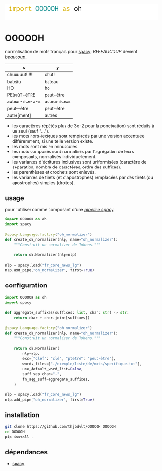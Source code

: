 ![import OOOOOH as oh](./img/import_as_oh.png)

OOOOOH
======

normalisation de mots français pour [spacy](https://spacy.io/): _BEEEAUCOUP_ devient _beaucoup_.

|x|y|
|--|--|
|chuuuuut!!!!!|chut!|
|bateâu|bateau|
|HO|ho|
|PEùùùT-èTRE|peut-être|
|auteur-rice-x-s|auteur·ricexs|
|peut—être|peut-être|
|autre[ment]|autres|

- les caractères répétés plus de 3x (2 pour la ponctuation) sont réduits à un seul (sauf "...").
- les mots hors-lexiques sont remplacés par une version accentuée différemment, si une telle version existe.
- les mots sont mis en minuscules.
- les mots composés sont normalisés par l'agrégation de leurs composants, normalisés individuellement.
- les variantes d'écritures inclusives sont uniformisées (caractère de séparation, nombre de caractères, ordre des suffixes).
- les parenthèses et crochets sont enlevés.
- les variantes de tirets (et d'apostrophes) remplacées par des tirets (ou apostrophes) simples (droites).

usage
-----

pour l'utiliser comme composant d'une [_pipeline spacy_](https://spacy.io/usage/processing-pipelines):

```python
import OOOOOH as oh
import spacy

@spacy.Language.factory("oh_normalizer")
def create_oh_normalizer(nlp, name="oh_normalizer"):
    """Construit un normalizer de Tokens."""

    return oh.Normalizer(nlp=nlp)

nlp = spacy.load("fr_core_news_lg")
nlp.add_pipe("oh_normalizer", first=True)
```

configuration
-------------

```python
import OOOOOH as oh
import spacy

def aggregate_suffixes(suffixes: list, char: str) -> str:
    return char + char.join([suffixes])

@spacy.Language.factory("oh_normalizer")
def create_oh_normalizer(nlp, name="oh_normalizer"):
    """Construit un normalizer de Tokens."""

    return oh.Normalizer(
        nlp=nlp,
        exc={"clef": "clé", "ptetre": "peut-être"},
        words_files=["./exemple/liste/de/mots/specifique.txt"],
        use_default_word_list=False,
        suff_sep_char="-",
        fn_agg_suff=aggregate_suffixes,
    )

nlp = spacy.load("fr_core_news_lg")
nlp.add_pipe("oh_normalizer", first=True)
```

installation
------------

```bash
git clone https://github.com/thjbdvlt/OOOOOH OOOOOH
cd OOOOOH
pip install .
```

dépendances
-----------

- [spacy](https://spacy.io/)
